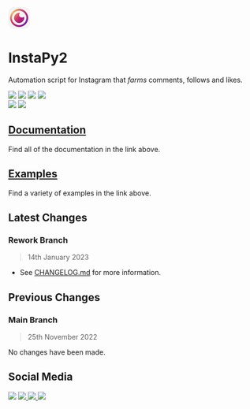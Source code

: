 <img src="https://raw.githubusercontent.com/InstaPy2/InstaPy2/main/instapy2.png" width="44px"></img>
# InstaPy2
Automation script for Instagram that *farms* comments, follows and likes.

<span>
    <img src="https://img.shields.io/static/v1?label=Built%20with&message=Instagrapi&color=red"/>
    <img src="https://img.shields.io/static/v1?label=Built%20with&message=Python%203.11.1&color=red"/>
    <a href="https://discord.gg/TY8pt8e5Xg" style="text-decoration: none; border: none; outline: 0;">
        <img src="https://img.shields.io/static/v1?label=Connect%20via&message=Discord&color=5865F2"/>
    </a>
    <img src="https://img.shields.io/static/v1?label=License&message=GPLv3&color=blue"/>
</span>
<br/>
<span>
    <a href="https://buymeacoffee.com/antiquecodes" style="text-decoration: none; border: none; outline: 0;">
        <img src="https://img.shields.io/static/v1?label=Support&message=Buy%20Me%20A%20Coffee&color=yellow"/>
    </a>
    <a href="https://paypal.com/paypalme/officialantique" style="text-decoration: none; border: none; outline: 0;">
        <img src="https://img.shields.io/static/v1?label=Support&message=PayPal&color=009cde"/>
    </a>
</span>

## [Documentation](https://official-antique.gitbook.io/instapy2/documentation)
Find all of the documentation in the link above.

## [Examples](https://official-antique.gitbook.io/instapy2/examples)
Find a variety of examples in the link above.

## Latest Changes
### Rework Branch
> 14th January 2023

- See [CHANGELOG.md](CHANGELOG.md) for more information.

## Previous Changes
### Main Branch
> 25th November 2022

No changes have been made.

## Social Media
<span>
  <img src="https://img.shields.io/static/v1?label=Discord&message=Antique%239837&color=blueviolet"/>
  <a href="https://reddit.com/u/antique_codes">
    <img src="https://img.shields.io/static/v1?label=Reddit&message=%40antique_codes&color=red"/>
  </a>
  <a href="https://twitch.tv/official_antique">
    <img src="https://img.shields.io/static/v1?label=Twitch&message=official_antique&color=blueviolet"/>
  </a>
  <a href="https://twitter.com/antique_codes">
    <img src="https://img.shields.io/static/v1?label=Twitter&message=%40antique_codes&color=blue"/>
  </a>
</span>

